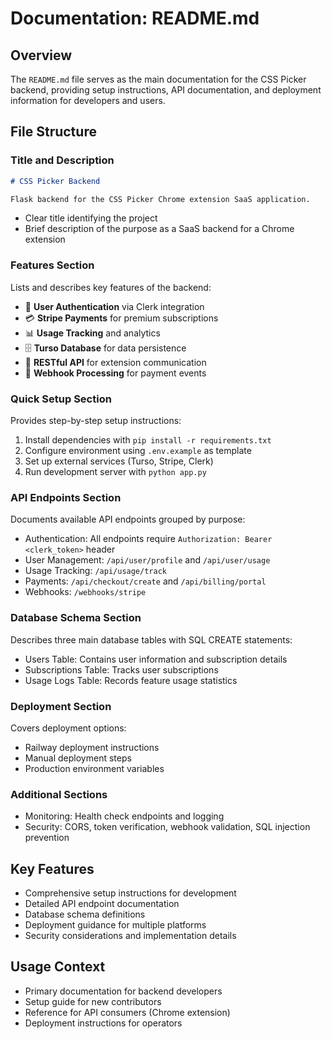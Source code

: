 # Documentation: README.md

## Overview
The `README.md` file serves as the main documentation for the CSS Picker backend, providing setup instructions, API documentation, and deployment information for developers and users.

## File Structure

### Title and Description
```markdown
# CSS Picker Backend

Flask backend for the CSS Picker Chrome extension SaaS application.
```
- Clear title identifying the project
- Brief description of the purpose as a SaaS backend for a Chrome extension

### Features Section
Lists and describes key features of the backend:
- 🔐 **User Authentication** via Clerk integration
- 💳 **Stripe Payments** for premium subscriptions
- 📊 **Usage Tracking** and analytics
- 🗄️ **Turso Database** for data persistence
- 🔗 **RESTful API** for extension communication
- 📨 **Webhook Processing** for payment events

### Quick Setup Section
Provides step-by-step setup instructions:
1. Install dependencies with `pip install -r requirements.txt`
2. Configure environment using `.env.example` as template
3. Set up external services (Turso, Stripe, Clerk)
4. Run development server with `python app.py`

### API Endpoints Section
Documents available API endpoints grouped by purpose:
- Authentication: All endpoints require `Authorization: Bearer <clerk_token>` header
- User Management: `/api/user/profile` and `/api/user/usage`
- Usage Tracking: `/api/usage/track`
- Payments: `/api/checkout/create` and `/api/billing/portal`
- Webhooks: `/webhooks/stripe`

### Database Schema Section
Describes three main database tables with SQL CREATE statements:
- Users Table: Contains user information and subscription details
- Subscriptions Table: Tracks user subscriptions
- Usage Logs Table: Records feature usage statistics

### Deployment Section
Covers deployment options:
- Railway deployment instructions
- Manual deployment steps
- Production environment variables

### Additional Sections
- Monitoring: Health check endpoints and logging
- Security: CORS, token verification, webhook validation, SQL injection prevention

## Key Features
- Comprehensive setup instructions for development
- Detailed API endpoint documentation
- Database schema definitions
- Deployment guidance for multiple platforms
- Security considerations and implementation details

## Usage Context
- Primary documentation for backend developers
- Setup guide for new contributors
- Reference for API consumers (Chrome extension)
- Deployment instructions for operators